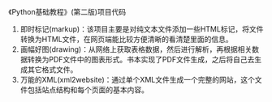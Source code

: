 《Python基础教程》(第二版)项目代码
1.  即时标记(markup)：该项目主要是对纯文本文件添加一些HTML标记，将文件转换为HTML文件，在网页端能比较方便清晰的看清楚里面的信息。
2.  画幅好图(drawing)：从网络上获取表格数据，然后进行解析，再根据相关数据转换为PDF文件中的图表形式。书本实现了PDF文件生成，之后将自己去生成其它格式文件。
3.  万能的XML(xml2website)：通过单个XML文件生成一个完整的网站，这个文件包括站点结构和每个页面的基本内容。